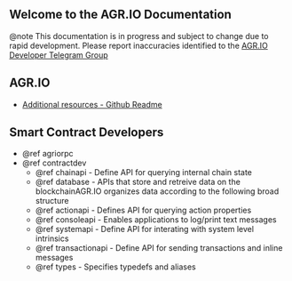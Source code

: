 Welcome to the AGR.IO Documentation
-----------------------------------

@note This documentation is in progress and subject to change due to rapid development. Please report inaccuracies identified to the [AGR.IO Developer Telegram Group](https://t.me/joinchat/EaEnSUPktgfoI-XPfMYtcQ)

## AGR.IO
 - [Additional resources - Github Readme](https://github.com/aggregion/agr#readme)

## Smart Contract Developers
- @ref agriorpc
- @ref contractdev
	- @ref chainapi - Define API for querying internal chain state
	- @ref database - APIs that store and retreive data on the blockchainAGR.IO organizes data according to the following broad structure
	- @ref actionapi - Defines API for querying action properties
	- @ref consoleapi - Enables applications to log/print text messages
	- @ref systemapi - 	Define API for interating with system level intrinsics
	- @ref transactionapi - Define API for sending transactions and inline messages
	- @ref types - Specifies typedefs and aliases
	
	
